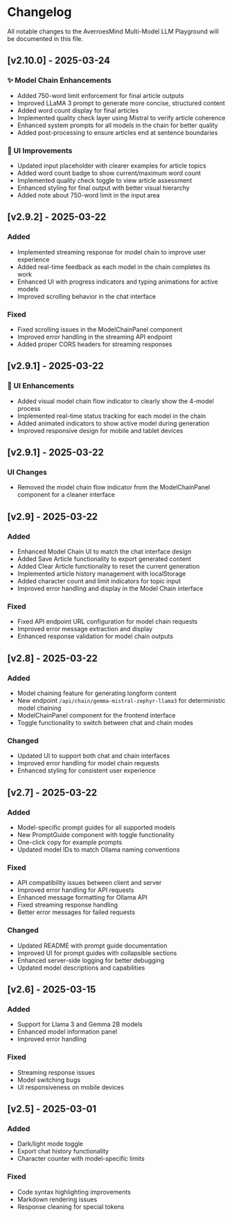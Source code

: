 # Changelog

All notable changes to the AverroesMind Multi-Model LLM Playground will be documented in this file.

## [v2.10.0] - 2025-03-24

### ✨ Model Chain Enhancements
- Added 750-word limit enforcement for final article outputs
- Improved LLaMA 3 prompt to generate more concise, structured content
- Added word count display for final articles
- Implemented quality check layer using Mistral to verify article coherence
- Enhanced system prompts for all models in the chain for better quality
- Added post-processing to ensure articles end at sentence boundaries

### 🎨 UI Improvements
- Updated input placeholder with clearer examples for article topics
- Added word count badge to show current/maximum word count
- Implemented quality check toggle to view article assessment
- Enhanced styling for final output with better visual hierarchy
- Added note about 750-word limit in the input area

## [v2.9.2] - 2025-03-22

### Added
- Implemented streaming response for model chain to improve user experience
- Added real-time feedback as each model in the chain completes its work
- Enhanced UI with progress indicators and typing animations for active models
- Improved scrolling behavior in the chat interface

### Fixed
- Fixed scrolling issues in the ModelChainPanel component
- Improved error handling in the streaming API endpoint
- Added proper CORS headers for streaming responses

## [v2.9.1] - 2025-03-22

### 🎨 UI Enhancements
- Added visual model chain flow indicator to clearly show the 4-model process
- Implemented real-time status tracking for each model in the chain
- Added animated indicators to show active model during generation
- Improved responsive design for mobile and tablet devices

## [v2.9.1] - 2025-03-22

### UI Changes
- Removed the model chain flow indicator from the ModelChainPanel component for a cleaner interface

## [v2.9] - 2025-03-22

### Added
- Enhanced Model Chain UI to match the chat interface design
- Added Save Article functionality to export generated content
- Added Clear Article functionality to reset the current generation
- Implemented article history management with localStorage
- Added character count and limit indicators for topic input
- Improved error handling and display in the Model Chain interface

### Fixed
- Fixed API endpoint URL configuration for model chain requests
- Improved error message extraction and display
- Enhanced response validation for model chain outputs

## [v2.8] - 2025-03-22

### Added
- Model chaining feature for generating longform content
- New endpoint `/api/chain/gemma-mistral-zephyr-llama3` for deterministic model chaining
- ModelChainPanel component for the frontend interface
- Toggle functionality to switch between chat and chain modes

### Changed
- Updated UI to support both chat and chain interfaces
- Improved error handling for model chain requests
- Enhanced styling for consistent user experience

## [v2.7] - 2025-03-22

### Added
- Model-specific prompt guides for all supported models
- New PromptGuide component with toggle functionality
- One-click copy for example prompts
- Updated model IDs to match Ollama naming conventions

### Fixed
- API compatibility issues between client and server
- Improved error handling for API requests
- Enhanced message formatting for Ollama API
- Fixed streaming response handling
- Better error messages for failed requests

### Changed
- Updated README with prompt guide documentation
- Improved UI for prompt guides with collapsible sections
- Enhanced server-side logging for better debugging
- Updated model descriptions and capabilities

## [v2.6] - 2025-03-15

### Added
- Support for Llama 3 and Gemma 2B models
- Enhanced model information panel
- Improved error handling

### Fixed
- Streaming response issues
- Model switching bugs
- UI responsiveness on mobile devices

## [v2.5] - 2025-03-01

### Added
- Dark/light mode toggle
- Export chat history functionality
- Character counter with model-specific limits

### Fixed
- Code syntax highlighting improvements
- Markdown rendering issues
- Response cleaning for special tokens

